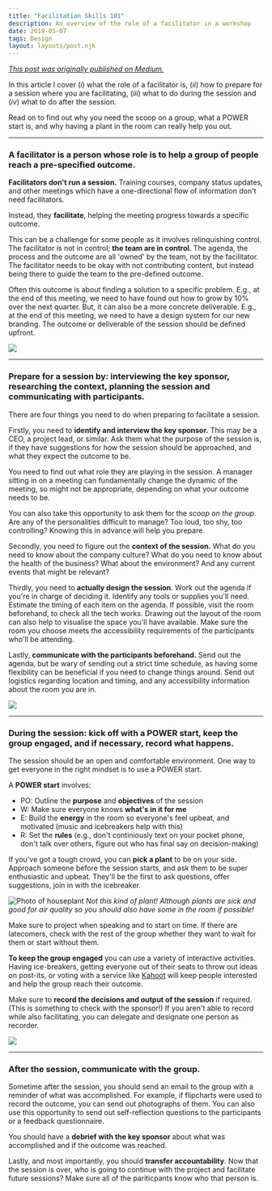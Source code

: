 ```yaml
---
title: "Facilitation Skills 101"
description: An overview of the role of a facilitator in a workshop
date: 2019-05-07
tags: Design
layout: layouts/post.njk
---
```


*[This post was originally published on Medium.](https://medium.com/@p44v9n/facilitation-skills-101-5408636213ae)*

In this article I cover (*i*) what the role of a facilitator is, (*ii*) how to prepare for a session where you are facilitating, (*iii*) what to do during the session and (*iv*) what to do after the session.

Read on to find out why you need the scoop on a group, what a POWER start is, and why having a plant in the room can really help you out.

* * * * *

### A facilitator is a person whose role is to help a group of people reach a pre-specified outcome.

**Facilitators don't run a session.** Training courses, company status updates, and other meetings which have a one-directional flow of information don't need facilitators.

Instead, they **facilitate**, helping the meeting progress towards a specific outcome.

This can be a challenge for some people as it involves relinquishing control. The facilitator is not in control; **the team are in control**. The agenda, the process and the outcome are all 'owned' by the team, not by the facilitator. The facilitator needs to be okay with not contributing content, but instead being there to guide the team to the pre-defined outcome.

Often this outcome is about finding a solution to a specific problem. E.g., at the end of this meeting, we need to have found out how to grow by 10% over the next quarter. But, it can also be a more concrete deliverable. E.g., at the end of this meeting, we need to have a design system for our new branding. The outcome or deliverable of the session should be defined upfront.

![](https://cdn-images-1.medium.com/max/1600/0*VF32J0cyLBlzX3B0)

* * * * *

### **Prepare for a session** by: interviewing the key sponsor, researching the context, planning the session and communicating with participants.

There are four things you need to do when preparing to facilitate a session.

Firstly, you need to **identify and interview the key sponsor.** This may be a CEO, a project lead, or similar. Ask them what the purpose of the session is, if they have suggestions for how the session should be approached, and what they expect the outcome to be.

You need to find out what role they are playing in the session. A manager sitting in on a meeting can fundamentally change the dynamic of the meeting, so might not be appropriate, depending on what your outcome needs to be.

You can also take this opportunity to ask them for the *scoop on the group.* Are any of the personalities difficult to manage? Too loud, too shy, too controlling? Knowing this in advance will help you prepare.

Secondly, you need to figure out the **context of the session.** What do you need to know about the company culture? What do you need to know about the health of the business? What about the environment? And any current events that might be relevant?

Thirdly, you need to **actually design the session**. Work out the agenda if you're in charge of deciding it. Identify any tools or supplies you'll need. Estimate the timing of each item on the agenda. If possible, visit the room beforehand, to check all the tech works. Drawing out the layout of the room can also help to visualise the space you'll have available. Make sure the room you choose meets the accessibility requirements of the participants who'll be attending.

Lastly, **communicate with the participants beforehand.** Send out the agenda, but be wary of sending out a strict time schedule, as having some flexibility can be beneficial if you need to change things around. Send out logistics regarding location and timing, and any accessibility information about the room you are in.

![](https://cdn-images-1.medium.com/max/1600/0*3uvYu4Tutbzx7UEj)

* * * * *

### During the session: kick off with a POWER start, keep the group engaged, and if necessary, record what happens.

The session should be an open and comfortable environment. One way to get everyone in the right mindset is to use a POWER start.

A **POWER start** involves:

-   PO: Outline the **purpose** and **objectives** of the session
-   W: Make sure everyone knows **what's in it for me**
-   E: Build the **energy** in the room so everyone's feel upbeat, and motivated (music and icebreakers help with this)
-   R: Set the **rules** (e.g., don't continiously text on your pocket phone, don't talk over others, figure out who has final say on decision-making)

If you've got a tough crowd, you can **pick a plant** to be on your side. Approach someone before the session starts, and ask them to be super enthusiastic and upbeat. They'll be the first to ask questions, offer suggestions, join in with the icebreaker.

![Photo of houseplant](https://cdn-images-1.medium.com/max/1600/0*ZKlik7sKaoc2BeI2)
*Not this kind of plant! Although plants are sick and good for air quality so you should also have some in the room if possible!*

Make sure to project when speaking and to start on time. If there are latecomers, check with the rest of the group whether they want to wait for them or start without them.

**To keep the group engaged** you can use a variety of interactive activities. Having ice-breakers, getting everyone out of their seats to throw out ideas on post-its, or voting with a service like [Kahoot](https://kahoot.it/) will keep people interested and help the group reach their outcome.

Make sure to **record the decisions and output of the session** if required. (This is something to check with the sponsor!) If you aren't able to record while also facilitating, you can delegate and designate one person as recorder.

![](https://cdn-images-1.medium.com/max/1600/0*0KQTz65lPJMU4fJ1)

* * * * *

### After the session, communicate with the group.

Sometime after the session, you should send an email to the group with a reminder of what was accomplished. For example, if flipcharts were used to record the outcome, you can send out photographs of them. You can also use this opportunity to send out self-reflection questions to the participants or a feedback questionnaire.

You should have a **debrief with the key sponsor** about what was accomplished and if the outcome was reached.

Lastly, and most importantly, you should **transfer accountability**. Now that the session is over, who is going to continue with the project and facilitate future sessions? Make sure all of the pariticpants know who that person is.
